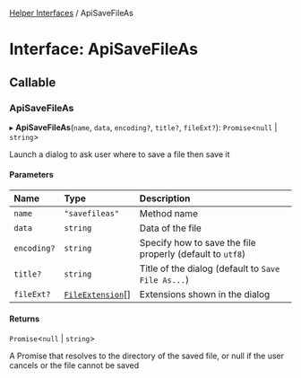 [Helper Interfaces](../README.md) / ApiSaveFileAs

# Interface: ApiSaveFileAs

## Callable

### ApiSaveFileAs

▸ **ApiSaveFileAs**(`name`, `data`, `encoding?`, `title?`, `fileExt?`): `Promise`<``null`` \| `string`\>

Launch a dialog to ask user where to save a file then save it

#### Parameters

| Name | Type | Description |
| :------ | :------ | :------ |
| `name` | ``"savefileas"`` | Method name |
| `data` | `string` | Data of the file |
| `encoding?` | `string` | Specify how to save the file properly (default to `utf8`) |
| `title?` | `string` | Title of the dialog (default to `Save File As...`) |
| `fileExt?` | [`FileExtension`](FileExtension.md)[] | Extensions shown in the dialog |

#### Returns

`Promise`<``null`` \| `string`\>

A Promise that resolves to the directory of the saved file,
or null if the user cancels or the file cannot be saved
